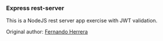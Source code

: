 ### Express rest-server
This is a NodeJS rest server app exercise with JWT validation.

Original author: [Fernando Herrera](https://fernando-herrera.com/#/home)